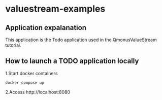 # valuestream-examples

## Application expalanation

This application is the Todo application used in the QmonusValueStream tutorial.

## How to launch a TODO application locally

1.Start docker containers
```
docker-compose up
```
2.Access http://localhost:8080

